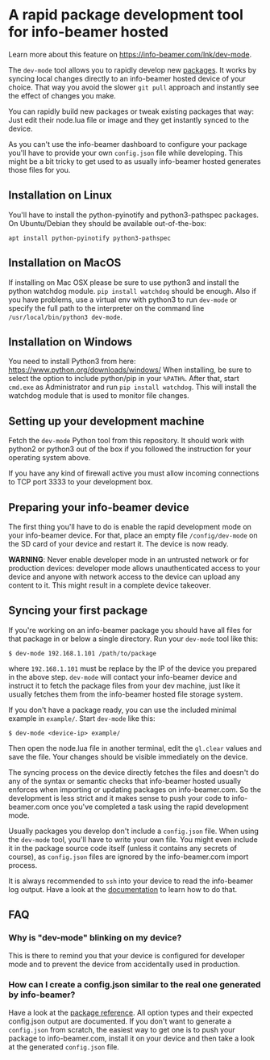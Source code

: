 # A rapid package development tool for info-beamer hosted

Learn more about this feature on https://info-beamer.com/lnk/dev-mode.

The `dev-mode` tool allows you to rapidly develop new
[packages](https://info-beamer.com/doc/building-packages). It works
by syncing local changes directly to an info-beamer hosted device of
your choice. That way you avoid the slower `git pull` approach
and instantly see the effect of changes you make.

You can rapidly build new packages or tweak existing packages
that way: Just edit their node.lua file or image and they get
instantly synced to the device.

As you can't use the info-beamer dashboard to configure your
package you'll have to provide your own `config.json` file while
developing. This might be a bit tricky to get used to as usually
info-beamer hosted generates those files for you.

## Installation on Linux

You'll have to install the python-pyinotify and python3-pathspec
packages. On Ubuntu/Debian they should be available out-of-the-box:

```
apt install python-pyinotify python3-pathspec
```

## Installation on MacOS

If installing on Mac OSX please be sure to use python3 and
install the python watchdog module. `pip install watchdog`
should be enough. Also if you have problems, use a virtual
env with python3 to run `dev-mode` or specify the full path
to the interpreter on the command line `/usr/local/bin/python3 dev-mode`.

## Installation on Windows

You need to install Python3 from here: https://www.python.org/downloads/windows/
When installing, be sure to select the option to include python/pip in your
`%PATH%`. After that, start `cmd.exe` as Administrator and
run `pip install watchdog`. This will install the watchdog module
that is used to monitor file changes.

## Setting up your development machine

Fetch the `dev-mode` Python tool from this repository. It should work
with python2 or python3 out of the box if you followed the instruction for
your operating system above.

If you have any kind of firewall active you must allow incoming
connections to TCP port 3333 to your development box.

## Preparing your info-beamer device

The first thing you'll have to do is enable the rapid development
mode on your info-beamer device. For that, place an empty file
`/config/dev-mode` on the SD card of your device and restart it.
The device is now ready.

**WARNING**: Never enable developer mode in an untrusted network
or for production devices: developer mode allows unauthenticated
access to your device and anyone with network access to the
device can upload any content to it. This might result in a complete
device takeover.

## Syncing your first package

If you're working on an info-beamer package you should have all
files for that package in or below a single directory. Run your
`dev-mode` tool like this:

```
$ dev-mode 192.168.1.101 /path/to/package
```

where `192.168.1.101` must be replace by the IP of the device you
prepared in the above step. `dev-mode` will contact your info-beamer
device and instruct it to fetch the package files from your dev
machine, just like it usually fetches them from the info-beamer
hosted file storage system.

If you don't have a package ready, you can use the included
minimal example in `example/`. Start `dev-mode` like this:

```
$ dev-mode <device-ip> example/
```

Then open the node.lua file in another terminal, edit the
`gl.clear` values and save the file. Your changes should
be visible immediately on the device.

The syncing process on the device directly fetches the files and
doesn't do any of the syntax or semantic checks that info-beamer
hosted usually enforces when importing or updating packages on
info-beamer.com. So the development is less strict and it makes
sense to push your code to info-beamer.com once you've completed
a task using the rapid development mode.

Usually packages you develop don't include a `config.json` file.
When using the `dev-mode` tool, you'll have to write your own
file. You might even include it in the package source code
itself (unless it contains any secrets of course), as `config.json`
files are ignored by the info-beamer.com import process.

It is always recommended to `ssh` into your device to read the
info-beamer log output. Have a look at the
[documentation](https://info-beamer.com/doc/debugging) to learn
how to do that.

## FAQ

### Why is "dev-mode" blinking on my device?

This is there to remind you that your device is configured for
developer mode and to prevent the device from accidentally used
in production.

### How can I create a config.json similar to the real one generated by info-beamer?

Have a look at the [package reference](https://info-beamer.com/doc/package-reference).
All option types and their expected config.json output are documented. If you don't
want to generate a `config.json` from scratch, the easiest way to get one is
to push your package to info-beamer.com, install it on your device and then
take a look at the generated `config.json` file.
